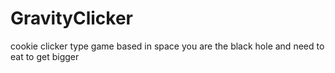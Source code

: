 # GravityClicker
cookie clicker type game based in space you are the black hole and need to eat to get bigger
